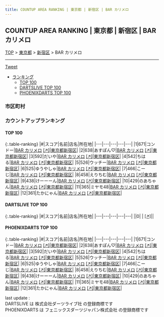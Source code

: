 ```yaml
---
title: COUNTUP AREA RANKING | 東京都 | 新宿区 | BAR カリメロ
---
```

## COUNTUP AREA RANKING | 東京都 | 新宿区 | BAR カリメロ

[TOP](/darts/rank/) > [東京都](/darts/rank/東京都/) > [新宿区](/darts/rank/東京都/新宿区/) > BAR カリメロ

___

<a href="https://twitter.com/share?ref_src=twsrc%5Etfw" data-text="COUNTUP AREA RANKING | 東京都新宿区BAR カリメロ" class="twitter-share-button" data-hashtags="DARTSLIVE,PHOENIXDARTS,darts,ダーツ" data-show-count="false">Tweet</a>

* [ランキング](#カウントアップランキング)
    * [TOP 100](#top-100)
    * [DARTSLIVE TOP 100](#dartslive-top-100)
    * [PHOENIXDARTS TOP 100](#phoenixdarts-top-100)

### 市区町村

<ul>

</ul>

### カウントアップランキング

#### TOP 100



{:.table-ranking}
|#|スコア|名前|店名|所在地|
|---|---|---|---|---|
|1|671|<span class="rank-name-pd">コンドー</span>|<a href="/darts/rank/shops/89468.html">BAR カリメロ</a> <a href="https://vs.phoenixdarts.com/jp/shop/shopDetailInfo/s_89468?s_seq=89468">[↗]</a>|<a href="/darts/rank/東京都/新宿区">東京都新宿区</a>|
|2|638|<span class="rank-name-pd">あすぽん♡</span>|<a href="/darts/rank/shops/89468.html">BAR カリメロ</a> <a href="https://vs.phoenixdarts.com/jp/shop/shopDetailInfo/s_89468?s_seq=89468">[↗]</a>|<a href="/darts/rank/東京都/新宿区">東京都新宿区</a>|
|3|592|<span class="rank-name-pd">だいや</span>|<a href="/darts/rank/shops/89468.html">BAR カリメロ</a> <a href="https://vs.phoenixdarts.com/jp/shop/shopDetailInfo/s_89468?s_seq=89468">[↗]</a>|<a href="/darts/rank/東京都/新宿区">東京都新宿区</a>|
|4|542|<span class="rank-name-pd">ちはる</span>|<a href="/darts/rank/shops/89468.html">BAR カリメロ</a> <a href="https://vs.phoenixdarts.com/jp/shop/shopDetailInfo/s_89468?s_seq=89468">[↗]</a>|<a href="/darts/rank/東京都/新宿区">東京都新宿区</a>|
|5|526|<span class="rank-name-pd">ウッチー</span>|<a href="/darts/rank/shops/89468.html">BAR カリメロ</a> <a href="https://vs.phoenixdarts.com/jp/shop/shopDetailInfo/s_89468?s_seq=89468">[↗]</a>|<a href="/darts/rank/東京都/新宿区">東京都新宿区</a>|
|6|525|<span class="rank-name-pd">ゆうやしゃ</span>|<a href="/darts/rank/shops/89468.html">BAR カリメロ</a> <a href="https://vs.phoenixdarts.com/jp/shop/shopDetailInfo/s_89468?s_seq=89468">[↗]</a>|<a href="/darts/rank/東京都/新宿区">東京都新宿区</a>|
|7|466|<span class="rank-name-pd">こーじ</span>|<a href="/darts/rank/shops/89468.html">BAR カリメロ</a> <a href="https://vs.phoenixdarts.com/jp/shop/shopDetailInfo/s_89468?s_seq=89468">[↗]</a>|<a href="/darts/rank/東京都/新宿区">東京都新宿区</a>|
|8|458|<span class="rank-name-pd">えりちむ</span>|<a href="/darts/rank/shops/89468.html">BAR カリメロ</a> <a href="https://vs.phoenixdarts.com/jp/shop/shopDetailInfo/s_89468?s_seq=89468">[↗]</a>|<a href="/darts/rank/東京都/新宿区">東京都新宿区</a>|
|9|438|<span class="rank-name-pd">けーーーん</span>|<a href="/darts/rank/shops/89468.html">BAR カリメロ</a> <a href="https://vs.phoenixdarts.com/jp/shop/shopDetailInfo/s_89468?s_seq=89468">[↗]</a>|<a href="/darts/rank/東京都/新宿区">東京都新宿区</a>|
|10|429|<span class="rank-name-pd">のあちゃん</span>|<a href="/darts/rank/shops/89468.html">BAR カリメロ</a> <a href="https://vs.phoenixdarts.com/jp/shop/shopDetailInfo/s_89468?s_seq=89468">[↗]</a>|<a href="/darts/rank/東京都/新宿区">東京都新宿区</a>|
|11|365|<span class="rank-name-pd">ミヤモ48</span>|<a href="/darts/rank/shops/89468.html">BAR カリメロ</a> <a href="https://vs.phoenixdarts.com/jp/shop/shopDetailInfo/s_89468?s_seq=89468">[↗]</a>|<a href="/darts/rank/東京都/新宿区">東京都新宿区</a>|
|12|361|<span class="rank-name-pd">たかにゃん</span>|<a href="/darts/rank/shops/89468.html">BAR カリメロ</a> <a href="https://vs.phoenixdarts.com/jp/shop/shopDetailInfo/s_89468?s_seq=89468">[↗]</a>|<a href="/darts/rank/東京都/新宿区">東京都新宿区</a>|


#### DARTSLIVE TOP 100



{:.table-ranking}
|#|スコア|名前|店名|所在地|
|---|---|---|---|---|
||0|<span class="rank-name-dl"> </span>|<a href="/darts/rank/shops/.html"></a> <a href="">[↗]</a>|<a href="/darts/rank//"></a>|


#### PHOENIXDARTS TOP 100



{:.table-ranking}
|#|スコア|名前|店名|所在地|
|---|---|---|---|---|
|1|671|<span class="rank-name-pd">コンドー</span>|<a href="/darts/rank/shops/89468.html">BAR カリメロ</a> <a href="https://vs.phoenixdarts.com/jp/shop/shopDetailInfo/s_89468?s_seq=89468">[↗]</a>|<a href="/darts/rank/東京都/新宿区">東京都新宿区</a>|
|2|638|<span class="rank-name-pd">あすぽん♡</span>|<a href="/darts/rank/shops/89468.html">BAR カリメロ</a> <a href="https://vs.phoenixdarts.com/jp/shop/shopDetailInfo/s_89468?s_seq=89468">[↗]</a>|<a href="/darts/rank/東京都/新宿区">東京都新宿区</a>|
|3|592|<span class="rank-name-pd">だいや</span>|<a href="/darts/rank/shops/89468.html">BAR カリメロ</a> <a href="https://vs.phoenixdarts.com/jp/shop/shopDetailInfo/s_89468?s_seq=89468">[↗]</a>|<a href="/darts/rank/東京都/新宿区">東京都新宿区</a>|
|4|542|<span class="rank-name-pd">ちはる</span>|<a href="/darts/rank/shops/89468.html">BAR カリメロ</a> <a href="https://vs.phoenixdarts.com/jp/shop/shopDetailInfo/s_89468?s_seq=89468">[↗]</a>|<a href="/darts/rank/東京都/新宿区">東京都新宿区</a>|
|5|526|<span class="rank-name-pd">ウッチー</span>|<a href="/darts/rank/shops/89468.html">BAR カリメロ</a> <a href="https://vs.phoenixdarts.com/jp/shop/shopDetailInfo/s_89468?s_seq=89468">[↗]</a>|<a href="/darts/rank/東京都/新宿区">東京都新宿区</a>|
|6|525|<span class="rank-name-pd">ゆうやしゃ</span>|<a href="/darts/rank/shops/89468.html">BAR カリメロ</a> <a href="https://vs.phoenixdarts.com/jp/shop/shopDetailInfo/s_89468?s_seq=89468">[↗]</a>|<a href="/darts/rank/東京都/新宿区">東京都新宿区</a>|
|7|466|<span class="rank-name-pd">こーじ</span>|<a href="/darts/rank/shops/89468.html">BAR カリメロ</a> <a href="https://vs.phoenixdarts.com/jp/shop/shopDetailInfo/s_89468?s_seq=89468">[↗]</a>|<a href="/darts/rank/東京都/新宿区">東京都新宿区</a>|
|8|458|<span class="rank-name-pd">えりちむ</span>|<a href="/darts/rank/shops/89468.html">BAR カリメロ</a> <a href="https://vs.phoenixdarts.com/jp/shop/shopDetailInfo/s_89468?s_seq=89468">[↗]</a>|<a href="/darts/rank/東京都/新宿区">東京都新宿区</a>|
|9|438|<span class="rank-name-pd">けーーーん</span>|<a href="/darts/rank/shops/89468.html">BAR カリメロ</a> <a href="https://vs.phoenixdarts.com/jp/shop/shopDetailInfo/s_89468?s_seq=89468">[↗]</a>|<a href="/darts/rank/東京都/新宿区">東京都新宿区</a>|
|10|429|<span class="rank-name-pd">のあちゃん</span>|<a href="/darts/rank/shops/89468.html">BAR カリメロ</a> <a href="https://vs.phoenixdarts.com/jp/shop/shopDetailInfo/s_89468?s_seq=89468">[↗]</a>|<a href="/darts/rank/東京都/新宿区">東京都新宿区</a>|
|11|365|<span class="rank-name-pd">ミヤモ48</span>|<a href="/darts/rank/shops/89468.html">BAR カリメロ</a> <a href="https://vs.phoenixdarts.com/jp/shop/shopDetailInfo/s_89468?s_seq=89468">[↗]</a>|<a href="/darts/rank/東京都/新宿区">東京都新宿区</a>|
|12|361|<span class="rank-name-pd">たかにゃん</span>|<a href="/darts/rank/shops/89468.html">BAR カリメロ</a> <a href="https://vs.phoenixdarts.com/jp/shop/shopDetailInfo/s_89468?s_seq=89468">[↗]</a>|<a href="/darts/rank/東京都/新宿区">東京都新宿区</a>|


<div class="footer border-top border-gray-light mt-5 pt-3 text-right text-gray">
    last update : <span style="font-weight: italic" id="foot_last_modified"></span><br />
    DARTSLIVE は 株式会社ダーツライブ社 の登録商標です<br />
    PHOENIXDARTS は フェニックスダーツジャパン株式会社 の登録商標です<br />
</div>

<script src="https://cdnjs.cloudflare.com/ajax/libs/jquery.tablesorter/2.31.3/js/jquery.tablesorter.min.js" integrity="sha512-qzgd5cYSZcosqpzpn7zF2ZId8f/8CHmFKZ8j7mU4OUXTNRd5g+ZHBPsgKEwoqxCtdQvExE5LprwwPAgoicguNg==" crossorigin="anonymous" referrerpolicy="no-referrer"></script>
<link rel="stylesheet" href="https://cdnjs.cloudflare.com/ajax/libs/jquery.tablesorter/2.31.3/css/theme.default.min.css" integrity="sha512-wghhOJkjQX0Lh3NSWvNKeZ0ZpNn+SPVXX1Qyc9OCaogADktxrBiBdKGDoqVUOyhStvMBmJQ8ZdMHiR3wuEq8+w==" crossorigin="anonymous" referrerpolicy="no-referrer" />
<script>
$(function() {
    $(".table-ranking").tablesorter({sortList:[[0, 0]]});
    $("#foot_last_modified").text(formatDate(new Date(document.lastModified), 'yyyy-MM-dd HH:mm:ss'));
});
</script>

<script async src="https://platform.twitter.com/widgets.js" charset="utf-8"></script>
